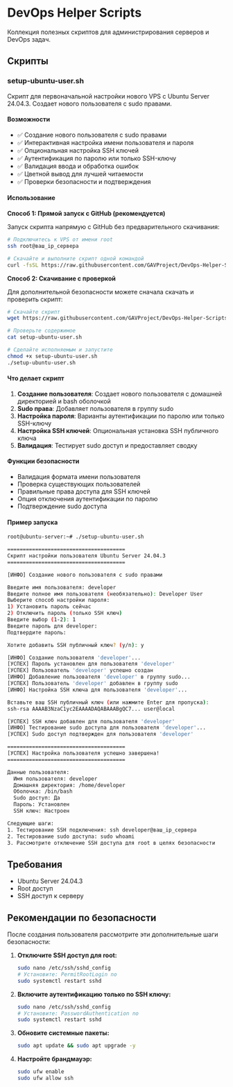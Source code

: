 # DevOps Helper Scripts

Коллекция полезных скриптов для администрирования серверов и DevOps задач.

## Скрипты

### setup-ubuntu-user.sh

Скрипт для первоначальной настройки нового VPS с Ubuntu Server 24.04.3. Создает нового пользователя с sudo правами.

#### Возможности

- ✅ Создание нового пользователя с sudo правами
- ✅ Интерактивная настройка имени пользователя и пароля
- ✅ Опциональная настройка SSH ключей
- ✅ Аутентификация по паролю или только SSH-ключу
- ✅ Валидация ввода и обработка ошибок
- ✅ Цветной вывод для лучшей читаемости
- ✅ Проверки безопасности и подтверждения

#### Использование

**Способ 1: Прямой запуск с GitHub (рекомендуется)**

Запуск скрипта напрямую с GitHub без предварительного скачивания:

```bash
# Подключитесь к VPS от имени root
ssh root@ваш_ip_сервера

# Скачайте и выполните скрипт одной командой
curl -fsSL https://raw.githubusercontent.com/GAVProject/DevOps-Helper-Scripts/refs/heads/main/scripts/setup-ubuntu-user.sh | bash
```

**Способ 2: Скачивание с проверкой**

Для дополнительной безопасности можете сначала скачать и проверить скрипт:

```bash
# Скачайте скрипт
wget https://raw.githubusercontent.com/GAVProject/DevOps-Helper-Scripts/refs/heads/main/scripts/setup-ubuntu-user.sh

# Проверьте содержимое
cat setup-ubuntu-user.sh

# Сделайте исполняемым и запустите
chmod +x setup-ubuntu-user.sh
./setup-ubuntu-user.sh
```

#### Что делает скрипт

1. **Создание пользователя**: Создает нового пользователя с домашней директорией и bash оболочкой
2. **Sudo права**: Добавляет пользователя в группу sudo
3. **Настройка пароля**: Варианты аутентификации по паролю или только SSH-ключу
4. **Настройка SSH ключей**: Опциональная установка SSH публичного ключа
5. **Валидация**: Тестирует sudo доступ и предоставляет сводку

#### Функции безопасности

- Валидация формата имени пользователя
- Проверка существующих пользователей
- Правильные права доступа для SSH ключей
- Опция отключения аутентификации по паролю
- Подтверждение sudo доступа

#### Пример запуска

```bash
root@ubuntu-server:~# ./setup-ubuntu-user.sh

======================================
Скрипт настройки пользователя Ubuntu Server 24.04.3
======================================

[ИНФО] Создание нового пользователя с sudo правами

Введите имя пользователя: developer
Введите полное имя пользователя (необязательно): Developer User
Выберите способ настройки пароля:
1) Установить пароль сейчас
2) Отключить пароль (только SSH ключ)
Введите выбор (1-2): 1
Введите пароль для developer: 
Подтвердите пароль: 

Хотите добавить SSH публичный ключ? (y/n): y

[ИНФО] Создание пользователя 'developer'...
[УСПЕХ] Пароль установлен для пользователя 'developer'
[УСПЕХ] Пользователь 'developer' успешно создан
[ИНФО] Добавление пользователя 'developer' в группу sudo...
[УСПЕХ] Пользователь 'developer' добавлен в группу sudo
[ИНФО] Настройка SSH ключа для пользователя 'developer'...

Вставьте ваш SSH публичный ключ (или нажмите Enter для пропуска):
ssh-rsa AAAAB3NzaC1yc2EAAAADAQABAAABgQC7... user@local

[УСПЕХ] SSH ключ добавлен для пользователя 'developer'
[ИНФО] Тестирование sudo доступа для пользователя 'developer'...
[УСПЕХ] Sudo доступ подтвержден для пользователя 'developer'

======================================
[УСПЕХ] Настройка пользователя успешно завершена!
======================================

Данные пользователя:
  Имя пользователя: developer
  Домашняя директория: /home/developer
  Оболочка: /bin/bash
  Sudo доступ: Да
  Пароль: Установлен
  SSH ключ: Настроен

Следующие шаги:
1. Тестирование SSH подключения: ssh developer@ваш_ip_сервера
2. Тестирование sudo доступа: sudo whoami
3. Рассмотрите отключение SSH доступа для root в целях безопасности
```

## Требования

- Ubuntu Server 24.04.3
- Root доступ
- SSH доступ к серверу

## Рекомендации по безопасности

После создания пользователя рассмотрите эти дополнительные шаги безопасности:

1. **Отключите SSH доступ для root:**
   ```bash
   sudo nano /etc/ssh/sshd_config
   # Установите: PermitRootLogin no
   sudo systemctl restart sshd
   ```

2. **Включите аутентификацию только по SSH ключу:**
   ```bash
   sudo nano /etc/ssh/sshd_config
   # Установите: PasswordAuthentication no
   sudo systemctl restart sshd
   ```

3. **Обновите системные пакеты:**
   ```bash
   sudo apt update && sudo apt upgrade -y
   ```

4. **Настройте брандмауэр:**
   ```bash
   sudo ufw enable
   sudo ufw allow ssh
   ```